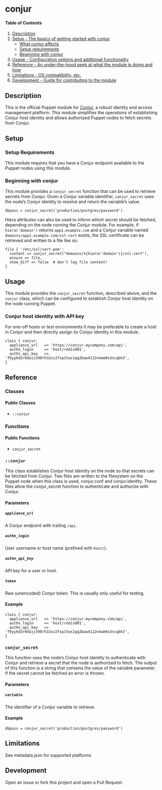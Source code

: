 # conjur

#### Table of Contents

1. [Description](#description)
1. [Setup - The basics of getting started with conjur](#setup)
    * [What conjur affects](#what-conjur-affects)
    * [Setup requirements](#setup-requirements)
    * [Beginning with conjur](#beginning-with-conjur)
1. [Usage - Configuration options and additional functionality](#usage)
1. [Reference - An under-the-hood peek at what the module is doing and how](#reference)
1. [Limitations - OS compatibility, etc.](#limitations)
1. [Development - Guide for contributing to the module](#development)

## Description

This is the official Puppet module for [Conjur](https://conjur.com), a robust identity and access management platform. This module simplifies the operations of establishing Conjur host identity and allows authorized Puppet nodes to fetch secrets from Conjur.

## Setup


### Setup Requirements

This module requires that you have a Conjur endpoint available to the Puppet nodes using this module.

### Beginning with conjur

This module provides a `conjur_secret` function that can be used to retrieve secrets from Conjur. Given a Conjur variable identifier, `conjur_secret` uses the node’s Conjur identity to resolve and return the variable’s value.

    dbpass = conjur_secret('production/postgres/password')

Hiera attributes can also be used to inform which secret should be fetched, depending on the node running the Conjur module. For example, if `hiera('domain')` returns `app1.example.com` and a Conjur variable named `domains/app1.example.com/ssl-cert` exists, the SSL certificate can be retrieved and written to a file like so:

    file { '/etc/ssl/cert.pem':
      content => conjur_secret("domains/%{hiera('domain')}/ssl-cert"),
      ensure => file,
      show_diff => false  # don't log file content!
    }

## Usage

This module provides the `conjur_secret` function, described above, and the `conjur` class, which can be configured to establish Conjur host identity on the node running Puppet.

### Conjur host identity with API key

For one-off hosts or test environments it may be preferable to create a host in Conjur and then directly assign its Conjur identity in this module.

    class { conjur:
      appliance_url   => 'https://conjur.mycompany.com/api',
      authn_login     => 'host/redis001',
      authn_api_key   => 'f9yykd2r0dajz398rh32xz2fxp1tws1qq2baw4112n4am9x3ncqbk3',
    }

## Reference

### Classes

#### Public Classes

* `::conjur`

### Functions

#### Public Functions

* `conjur_secret`

### `::conjur`

This class establishes Conjur host identity on the node so that secrets can be fetched from Conjur. Two files are written to the filesystem on the Puppet node when this class is used, conjur.conf and conjur.identity. These files allow the conjur_secret function to authenticate and authorize with Conjur.

#### Parameters

##### `appliance_url`
A Conjur endpoint with trailing `/api`.

##### `authn_login`
User username or host name (prefixed with `host/`).

##### `authn_api_key`
API key for a user or host.

##### `token`
Raw (unencoded) Conjur token. This is usually only useful for testing.

#### Example

    class { conjur:
      appliance_url   => 'https://conjur.mycompany.com/api',
      authn_login     => 'host/redis001',
      authn_api_key   => 'f9yykd2r0dajz398rh32xz2fxp1tws1qq2baw4112n4am9x3ncqbk3',
    }

### `conjur_secret`

This function uses the node’s Conjur host identity to authenticate with Conjur and retrieve a secret that the node is authorized to fetch. The output of this function is a string that contains the value of the variable parameter. If the secret cannot be fetched an error is thrown.

#### Parameters

##### `variable`
The identifier of a Conjur variable to retrieve.

#### Example

    dbpass = conjur_secret('production/postgres/password')

## Limitations

See metadata.json for supported platforms

## Development

Open an issue or fork this project and open a Pull Request.
